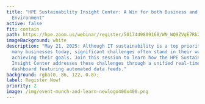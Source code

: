 ```yaml
---
title: "HPE Sustainability Insight Center: A Win for both Business and the
  Environment"
active: false
fit: contain
path: https://hpe.zoom.us/webinar/register/5017449809168/WN_WQ9ZVgE7Rk2ATBKuBi9YzQ
imageBackground: white
description: "May 21, 2025: Although IT sustainability is a top priority for
  many businesses today, significant challenges often stand in their way in
  achieving their goals. Join this session to learn how the HPE Sustainability
  Insight Center addresses these challenges through a unified real-time
  dashboard featuring automated data feeds."
background: rgba(0, 86, 122, 0.8);
label: Register Now!
priority: 2
image: /img/event-munch-and-learn-newlogo400x400.png
---
```

